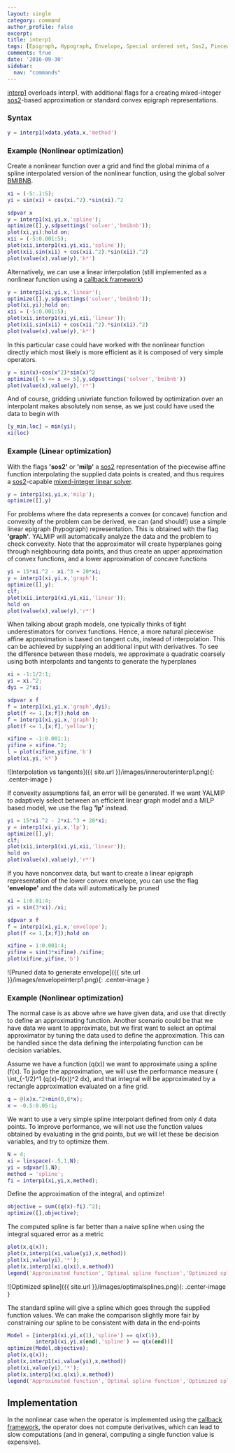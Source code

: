 ```yaml
---
layout: single
category: command
author_profile: false
excerpt: 
title: interp1
tags: [Epigraph, Hypograph, Envelope, Special ordered set, Sos2, Piecewise affine function]
comments: true
date: '2016-09-30'
sidebar:
  nav: "commands"
---
```


[interp1](/command/interp1) overloads interp1, with additional flags for a creating mixed-integer [sos2](/command/sos2)-based approximation or standard convex epigraph representations.

### Syntax

````matlab
y = interp1(xdata,ydata,x,'method')
````

### Example (Nonlinear optimization)

Create a nonlinear function over a grid and find the global minima of a spline interpolated version of the nonlinear function, using the global solver [BMIBNB](/solver/bmibnb).

````matlab
xi = (-5:.1:5);
yi = sin(xi) + cos(xi.^2).*sin(xi).^2

sdpvar x
y = interp1(xi,yi,x,'spline');
optimize([],y,sdpsettings('solver','bmibnb'));
plot(xi,yi);hold on;
xii = (-5:0.001:5);
plot(xii,interp1(xi,yi,xii,'spline'));
plot(xii,sin(xii) + cos(xii.^2).*sin(xii).^2)
plot(value(x),value(y),'k*')
````
Alternatively, we can use a linear interpolation (still implemented as a nonlinear function using a [callback framework](/tutorial/nonlinearoperatorscallback))

````matlab
y = interp1(xi,yi,x,'linear');
optimize([],y,sdpsettings('solver','bmibnb'));
plot(xi,yi);hold on;
xii = (-5:0.001:5);
plot(xii,interp1(xi,yi,xii,'linear'));
plot(xii,sin(xii) + cos(xii.^2).*sin(xii).^2)
plot(value(x),value(y),'k*')
````

In this particular case could have worked with the nonlinear function directly which most likely is more efficient as it is composed of very simple operators.

````matlab
y = sin(x)+cos(x^2)*sin(x)^2
optimize([-5 <= x <= 5],y,sdpsettings('solver','bmibnb'))
plot(value(x),value(y),'r*')
````

And of course, gridding univriate function followed by optimization over an interpolant makes absolutely non sense, as we just could have used the data to begin with

````matlab
[y_min,loc] = min(yi);
xi(loc)
````



### Example (Linear optimization)

With the flags **'sos2'** or **'milp'** a [sos2](/command/sos2) representation of the piecewise affine function interpolating the supplied data points is created, and thus requires a [sos2](/command/sos2)-capable [mixed-integer linear solver](/tag#mixed-integer-linear-programming-solver).

````matlab
y = interp1(xi,yi,x,'milp');
optimize([],y)
````

For problems where the data represents a convex (or concave) function and convexity of the problem can be derived, we can (and should!) use a simple linear epigraph (hypograph) representation. This is obtained with the flag **'graph'**. YALMIP will automatically analyze the data and the problem to check convexity. Note that the approximator will create hyperplanes going through neighbouring data points, and thus create an upper approximation of convex functions, and a lower approximation of concave functions

````matlab
yi = 15*xi.^2 - xi.^3 + 20*xi;
y = interp1(xi,yi,x,'graph');
optimize([],y);
clf;
plot(xii,interp1(xi,yi,xii,'linear'));
hold on
plot(value(x),value(y),'r*')
````

When talking about graph models, one typically thinks of tight underestimators for convex functions. Hence, a more natural piecewise affine approximation is based on tangent cuts, instead of interpolation. This can be achieved by supplying an additional input with derivatives. To see the difference between these models, we approximate a quadratic coarsely using both interpolants and tangents to generate the hyperplanes

````matlab
xi = -1:1/2:1;
yi = xi.^2;
dyi = 2*xi;

sdpvar x f
f = interp1(xi,yi,x,'graph',dyi);
plot(f <= 1,[x;f]);hold on
f = interp1(xi,yi,x,'graph');
plot(f <= 1,[x;f],'yellow');

xifine = -1:0.001:1;
yifine = xifine.^2;
l = plot(xifine,yifine,'b')
plot(xi,yi,'k*')
````

![Interpolation vs tangents]({{ site.url }}/images/innerouterinterp1.png){: .center-image }

If convexity assumptions fail, an error will be generated. If we want YALMIP to adaptively select between an efficient linear graph model and a MILP based model, we use the flag **'lp'** instead.


````matlab
yi = 15*xi.^2 - 2*xi.^3 + 20*xi;
y = interp1(xi,yi,x,'lp');
optimize([],y);
clf;
plot(xii,interp1(xi,yi,xii,'linear'));
hold on
plot(value(x),value(y),'r*')
````

If you have nonconvex data, but want to create a linear epigraph representation of the lower convex envelope, you can use the flag **'envelope'** and the data will automatically be pruned

````matlab
xi = 1:0.01:4;
yi = sin(3*xi)./xi;

sdpvar x f
f = interp1(xi,yi,x,'envelope');
plot(f <= 1,[x;f]);hold on

xifine = 1:0.001:4;
yifine = sin(3*xifine)./xifine;
plot(xifine,yifine,'b')
````

![Pruned data to generate envelope]({{ site.url }}/images/envelopeinterp1.png){: .center-image }

### Example (Nonlinear optimization)

The normal case is as above whre we have given data, and use that directly to define an approximating function. Another scenario could be that we have data we want to approximate, but we first want to select an optimal approximator by tuning the data used to define the approximation. This can be handled since the data defining the interpolating function can be decision variables.

Assume we have a function \(q(x)\) we want to approximate using a spline \(f(x)\. To judge the approximation, we will use the performance measure \( \int_{-1/2}^1 (q(x)-f(x))^2 dx\), and that integral will be approximated by a rectangle approximation evaluated  on a fine grid.

````matlab
q = @(x)x.^2+min(0,8*x);
x = -0.5:0.05:1;
````

We want to use a very simple spline interpolant defined from only 4 data points. To improve performance, we will not  use the function values obtained by evaluating in the grid points, but we will let these be decision variables, and try to optimize them.

````matlab
N = 4;
xi = linspace(-.5,1,N);
yi = sdpvar(1,N);
method = 'spline';
fi = interp1(xi,yi,x,method);
````

Define the approximation of the integral, and optimize!

````matlab
objective = sum((q(x)-fi).^2);
optimize([],objective);
````

The computed spline is far better than a naive spline when using the integral squared error as a metric

````matlab
plot(x,q(x));
plot(x,interp1(xi,value(yi),x,method))
plot(xi,value(yi),'*');
plot(x,interp1(xi,q(xi),x,method))
legend('Approximated function','Optimal spline function','Optimized spline support','Naive spline')
````

![Optimized spline]({{ site.url }}/images/optimalsplines.png){: .center-image }

The standard spline will give a spline which goes through the supplied function values. We can make the comparison slightly more fair by constraining our spline to be consistent with data in the end-points

````matlab
Model = [interp1(xi,yi,x(1),'spline') == q(x(1)),
         interp1(xi,yi,x(end),'spline') == q(x(end))]
optimize(Model,objective);
plot(x,q(x));
plot(x,interp1(xi,value(yi),x,method))
plot(xi,value(yi),'*');
plot(x,interp1(xi,q(xi),x,method))
legend('Approximated function','Optimal spline function','Optimized spline support','Naive spline')
````



## Implementation

In the nonlinear case when the operator is implemented using the [callback framework](/tutorial/nonlinearoperatorscallback), the operator does not compute derivatives, which can lead to slow computations (and in general, computing a single function value is expensive).
